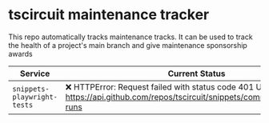 # tscircuit maintenance tracker

This repo automatically tracks maintenance tracks. It can be used to track
the health of a project's main branch and give maintenance sponsorship
awards

<!-- START_STATUS_TABLE -->

| Service               | Current Status |
| --------------------- | -------------- |
| `snippets-playwright-tests` | ❌ HTTPError: Request failed with status code 401 Unauthorized: GET https://api.github.com/repos/tscircuit/snippets/commits/main/check-runs |

<!-- END_STATUS_TABLE -->
